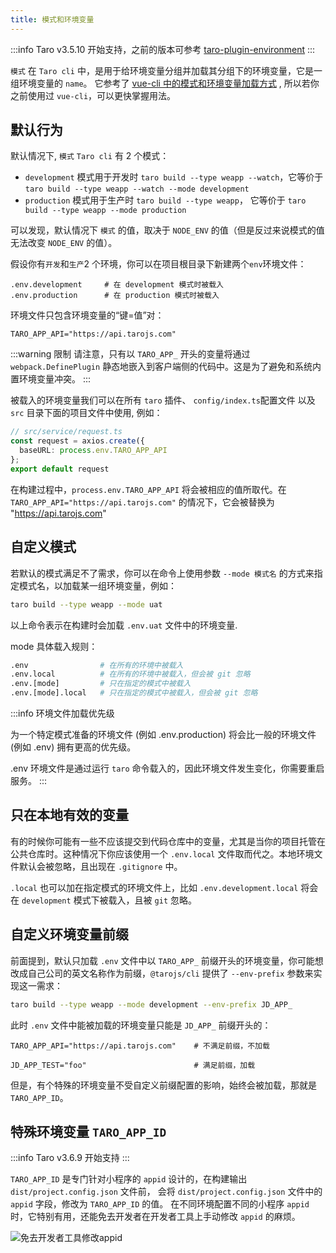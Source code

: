 ```yaml
---
title: 模式和环境变量
---
```


:::info
Taro v3.5.10 开始支持，之前的版本可参考 [taro-plugin-environment](https://github.com/bigmeow/taro-plugin-environment)
:::

`模式` 在 `Taro cli` 中，是用于给环境变量分组并加载其分组下的环境变量，它是一组环境变量的 `name`。
它参考了 [vue-cli 中的模式和环境变量加载方式](https://cli.vuejs.org/zh/guide/mode-and-env.html) , 所以若你之前使用过 `vue-cli`，可以更快掌握用法。

## 默认行为

默认情况下, `模式` `Taro cli` 有 2 个模式：

- `development` 模式用于开发时 `taro build --type weapp --watch`，它等价于 `taro build --type weapp --watch --mode development`
- `production` 模式用于生产时 `taro build --type weapp`， 它等价于 `taro build --type weapp --mode production`

可以发现，默认情况下 `模式` 的值，取决于 `NODE_ENV` 的值（但是反过来说模式的值无法改变 `NODE_ENV` 的值）。

假设你有`开发`和`生产`2 个环境，你可以在项目根目录下新建两个`env`环境文件：

```
.env.development     # 在 development 模式时被载入
.env.production      # 在 production 模式时被载入
```

环境文件只包含环境变量的“键=值”对：

```
TARO_APP_API="https://api.tarojs.com"
```

:::warning 限制
请注意，只有以 `TARO_APP_` 开头的变量将通过 `webpack.DefinePlugin` 静态地嵌入到客户端侧的代码中。这是为了避免和系统内置环境变量冲突。
:::

被载入的环境变量我们可以在所有 `taro` 插件、 `config/index.ts`配置文件 以及 `src` 目录下面的项目文件中使用, 例如：

```ts
// src/service/request.ts
const request = axios.create({
  baseURL: process.env.TARO_APP_API
};
export default request
```

在构建过程中，`process.env.TARO_APP_API` 将会被相应的值所取代。在 `TARO_APP_API="https://api.tarojs.com"` 的情况下，它会被替换为 "https://api.tarojs.com"

## 自定义模式

若默认的模式满足不了需求，你可以在命令上使用参数 `--mode 模式名` 的方式来指定模式名，以加载某一组环境变量，例如：

```bash
taro build --type weapp --mode uat
```

以上命令表示在构建时会加载 `.env.uat` 文件中的环境变量.

mode 具体载入规则：

```sh
.env                # 在所有的环境中被载入
.env.local          # 在所有的环境中被载入，但会被 git 忽略
.env.[mode]         # 只在指定的模式中被载入
.env.[mode].local   # 只在指定的模式中被载入，但会被 git 忽略
```

:::info 环境文件加载优先级

为一个特定模式准备的环境文件 (例如 .env.production) 将会比一般的环境文件 (例如 .env) 拥有更高的优先级。

.env 环境文件是通过运行 `taro` 命令载入的，因此环境文件发生变化，你需要重启服务。
:::

## 只在本地有效的变量

有的时候你可能有一些不应该提交到代码仓库中的变量，尤其是当你的项目托管在公共仓库时。这种情况下你应该使用一个 `.env.local` 文件取而代之。本地环境文件默认会被忽略，且出现在 `.gitignore` 中。

`.local` 也可以加在指定模式的环境文件上，比如 `.env.development.local` 将会在 `development` 模式下被载入，且被 `git` 忽略。

## 自定义环境变量前缀

前面提到，默认只加载 `.env` 文件中以 `TARO_APP_` 前缀开头的环境变量，你可能想改成自己公司的英文名称作为前缀，`@tarojs/cli` 提供了 `--env-prefix` 参数来实现这一需求：

```sh
taro build --type weapp --mode development --env-prefix JD_APP_
```

此时 `.env` 文件中能被加载的环境变量只能是 `JD_APP_` 前缀开头的：

```
TARO_APP_API="https://api.tarojs.com"    # 不满足前缀，不加载

JD_APP_TEST="foo"                        # 满足前缀，加载
```

但是，有个特殊的环境变量不受自定义前缀配置的影响，始终会被加载，那就是 `TARO_APP_ID`。

## 特殊环境变量 `TARO_APP_ID`

:::info
Taro v3.6.9 开始支持
:::

`TARO_APP_ID` 是专门针对小程序的 `appid` 设计的，在构建输出 `dist/project.config.json` 文件前， 会将 `dist/project.config.json` 文件中的 `appid` 字段，修改为 `TARO_APP_ID` 的值。 在不同环境配置不同的小程序 `appid` 时，它特别有用，还能免去开发者在开发者工具上手动修改 `appid` 的麻烦。

![免去开发者工具修改appid](@site/static/img/update-appid.png)
